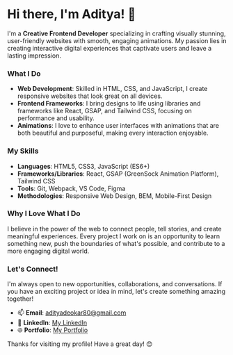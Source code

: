 # Hi there, I'm Aditya! 👋

I'm a **Creative Frontend Developer** specializing in crafting visually stunning, user-friendly websites with smooth, engaging animations. My passion lies in creating interactive digital experiences that captivate users and leave a lasting impression.

### What I Do

- **Web Development**: Skilled in HTML, CSS, and JavaScript, I create responsive websites that look great on all devices.
- **Frontend Frameworks**: I bring designs to life using libraries and frameworks like React, GSAP, and Tailwind CSS, focusing on performance and usability.
- **Animations**: I love to enhance user interfaces with animations that are both beautiful and purposeful, making every interaction enjoyable.

### My Skills

- **Languages**: HTML5, CSS3, JavaScript (ES6+)
- **Frameworks/Libraries**: React, GSAP (GreenSock Animation Platform), Tailwind CSS
- **Tools**: Git, Webpack, VS Code, Figma
- **Methodologies**: Responsive Web Design, BEM, Mobile-First Design

### Why I Love What I Do

I believe in the power of the web to connect people, tell stories, and create meaningful experiences. Every project I work on is an opportunity to learn something new, push the boundaries of what's possible, and contribute to a more engaging digital world.

### Let's Connect!

I'm always open to new opportunities, collaborations, and conversations. If you have an exciting project or idea in mind, let's create something amazing together!

- 📫 **Email**: [adityadeokar80@gmail.com](mailto:adityadeokar80@gmail.com)
- 💼 **LinkedIn**: [My LinkedIn](https://www.linkedin.com/in/aditya-deokar-4035b5221/)
- 🌐 **Portfolio**: [My Portfolio](https://aditya-deokar.github.io/Aditya-Deokar-Portfolio/)

Thanks for visiting my profile! Have a great day! 😊


<!---
aditya-deokar/aditya-deokar is a ✨ special ✨ repository because its `README.md` (this file) appears on your GitHub profile.
You can click the Preview link to take a look at your changes.
--->
